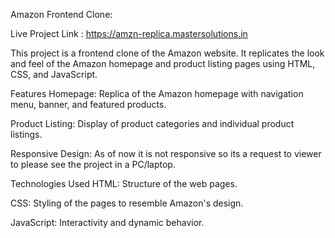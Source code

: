 Amazon Frontend Clone:

Live Project Link : <a href="https://amzn-replica.mastersolutions.in" target="_parent">https://amzn-replica.mastersolutions.in</a>

This project is a frontend clone of the Amazon website. It replicates the look and feel of the Amazon homepage and product listing pages using HTML, CSS, and JavaScript.

Features
Homepage: Replica of the Amazon homepage with navigation menu, banner, and featured products.

Product Listing: Display of product categories and individual product listings.

Responsive Design: As of now it is not responsive so its a request to viewer to please see the project in a PC/laptop.

Technologies Used
HTML: Structure of the web pages.

CSS: Styling of the pages to resemble Amazon's design.

JavaScript: Interactivity and dynamic behavior.
